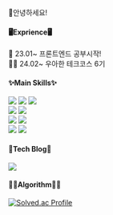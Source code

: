  👏안녕하세요!
<br/>

#### 🖥️Exprience🖥️
🌱 23.01~ 프론트엔드 공부시작!    
🤼‍♂️ 24.02~ 우아한 테크코스 6기

  #### ✨Main Skills✨
  <img src="https://img.shields.io/badge/npm-CB3837?style=for-the-badge&logo=npm&logoColor=FFFFFF"/>   <img src="https://img.shields.io/badge/Javascript-F7DF1E?style=for-the-badge&logo=javascript&logoColor=FFFFFF"/> <img src="https://img.shields.io/badge/Typescript-3178C6?style=for-the-badge&logo=typescript&logoColor=FFFFFF"/>  
  <img src="https://img.shields.io/badge/React-61DAFB?style=for-the-badge&logo=React&logoColor=FFFFFF"/> <img src="https://img.shields.io/badge/Next-000000?style=for-the-badge&logo=Next.js&logoColor=FFFFFF"/>   
  <img src="https://img.shields.io/badge/Storybook-FF4785?style=for-the-badge&logo=Storybook&logoColor=FFFFFF"/> <img src="https://img.shields.io/badge/Jest-C21325?style=for-the-badge&logo=jest&logoColor=FFFFFF"/>      
  <img src="https://img.shields.io/badge/styledcomponents-DB7093?style=for-the-badge&logo=styledcomponents&logoColor=FFFFFF"/> <img src="https://img.shields.io/badge/Tailwindcss-06B6D4?style=for-the-badge&logo=Tailwindcss&logoColor=FFFFFF"/>
  <br/>
  
  #### 📖Tech Blog📖
 <a  href="https://lurgi.tistory.com/"><img src="https://img.shields.io/badge/Tistory-EC5826?style=for-the-badge&logo=Tistory&logoColor=FFFFFF"/></a>
<br/>
  
  #### ✍🏻Algorithm✍🏻
  [![Solved.ac Profile](http://mazassumnida.wtf/api/v2/generate_badge?boj=wahoo9040)](https://solved.ac/wahoo9040/)
  

<!--
**lurgi/lurgi** is a ✨ _special_ ✨ repository because its `README.md` (this file) appears on your GitHub profile.

Here are some ideas to get you started:

- 🔭 I’m currently working on ...
- 🌱 I’m currently learning ...
- 👯 I’m looking to collaborate on ...
- 🤔 I’m looking for help with ...
- 💬 Ask me about ...
- 📫 How to reach me: ...
- 😄 Pronouns: ...
- ⚡ Fun fact: ...
-->
